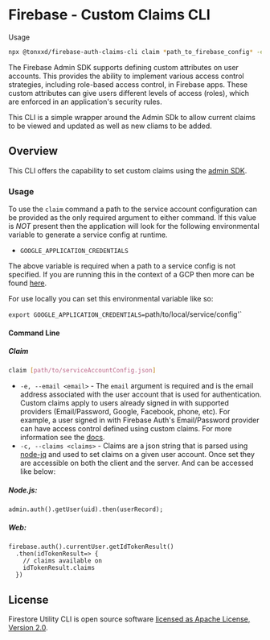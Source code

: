 # Firebase - Custom Claims CLI

Usage

```bash
npx @tonxxd/firebase-auth-claims-cli claim *path_to_firebase_config* -e "test@gmail.com" -c '{"admin":true}'
```

The Firebase Admin SDK supports defining custom attributes on user accounts. This provides the ability to implement various access control strategies, including role-based access control, in Firebase apps. These custom attributes can give users different levels of access (roles), which are enforced in an application's security rules.

This CLI is a simple wrapper around the Admin SDk to allow current claims to be viewed and updated as well as new cliams to be added.

## Overview

This CLI offers the capability to set custom claims using the [admin SDK](https://firebase.google.com/docs/auth/admin/custom-claims).

### Usage

To use the `claim` command a path to the service account configuration can be provided as the only required argument to either command. If this value is _NOT_ present then the application will look for the following environmental variable to generate a service config at runtime.

- `GOOGLE_APPLICATION_CREDENTIALS`

The above variable is required when a path to a service config is not specified. If you are running this in the context of a GCP then more can be found [here](https://cloud.google.com/docs/authentication/production).

For use locally you can set this environmental variable like so:

`export GOOGLE_APPLICATION_CREDENTIALS=`path/to/local/service/config'`

#### Command Line

##### Claim

```sh
claim [path/to/serviceAccountConfig.json]
```

- `-e, --email <email>` - The `email` argument is required and is the email address associated with the user account that is used for authentication. Custom claims apply to users already signed in with supported providers (Email/Password, Google, Facebook, phone, etc). For example, a user signed in with Firebase Auth's Email/Password provider can have access control defined using custom claims. For more information see the [docs](https://firebase.google.com/docs/auth/admin/custom-claims).
- `-c, --claims <claims>` - Claims are a json string that is parsed using [node-jq](https://www.npmjs.com/package/node-jq) and used to set claims on a given user account. Once set they are accessible on both the client and the server. And can be accessed like below:

##### Node.js:

`admin.auth().getUser(uid).then(userRecord);`

##### Web:

```
firebase.auth().currentUser.getIdTokenResult()
  .then(idTokenResult=> {
    // claims available on
    idTokenResult.claims
  })
```

## License

Firestore Utility CLI is open source software [licensed as Apache License, Version 2.0](https://github.com/fanai-inc/firestore-utils/blob/develop/LICENSE.md).
